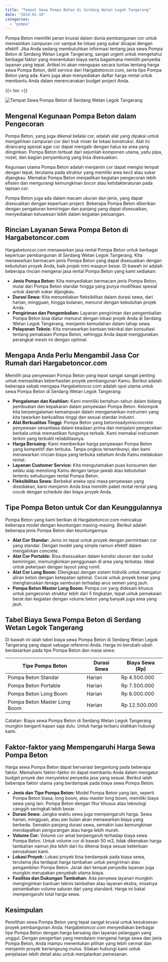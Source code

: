 ```yaml
---
title: "Tempat Sewa Pompa Beton di Serdang Wetan Legok Tangerang"
date: "2024-01-16"
categories: 
  - "pompa"
---
```




Pompa Beton memiliki peran krusial dalam dunia pembangunan cor untuk memastikan campuran cor sampai ke lokasi yang sukar dicapai dengan efektif. Jika Anda sedang membutuhkan informasi tentang jasa sewa Pompa Beton di Serdang Wetan Legok Tangerang, sangat urgent untuk mengetahui berbagai faktor yang menentukan biaya serta bagaimana memilih penyedia layanan yang tepat. Artikel ini akan mengupas secara tuntas tentang harga sewa Pompa Beton, detil service dari Hargabetoncor.com, serta tipe Pompa Beton yang ada. Kami juga akan menyediakan daftar harga rental untuk membantu Anda dalam merencanakan budget project Anda.

{{< toc >}}

![Tempat Sewa Pompa Beton di Serdang Wetan Legok Tangerang](https://hargareadymixid.github.io/pompa/concrete-pump%20(2).png)

## Mengenal Kegunaan Pompa Beton dalam Pengecoran

Pompa Beton, yang juga dikenal belalai cor, adalah alat yang dipakai untuk mengalirkan campuran cor dari truk mixer ke lokasi konstruksi. Alat ini dirancang spesial agar cor dapat mengalir dengan halus ke area yang diinginkan. Pompa Beton terbuat dari sejumlah komponen utama, yaitu pipa, nozel, dan bagian penyambung yang bisa disesuaikan.

Kegunaan utama Pompa Beton adalah menjamin cor dapat mengisi tempat dengan tepat, terutama pada struktur yang memiliki area kecil atau sukar dijangkau. Memakai Pompa Beton menjadikan kegiatan pengecoran lebih efisien dan mengurangi kemungkinan bocor atau ketidakteraturan pada lapisan cor.

Pompa Beton juga ada dalam macam ukuran dan jenis, yang dapat disesuaikan dengan keperluan project. Beberapa Pompa Beton diberikan dengan pengaturan kemiringan dan panjang yang dapat disesuaikan, menyediakan keluwesan lebih dalam kegiatan penuangan.

## Rincian Layanan Sewa Pompa Beton di Hargabetoncor.com

Hargabetoncor.com menawarkan jasa rental Pompa Beton untuk berbagai keperluan pembangunan di Serdang Wetan Legok Tangerang. Kita menawarkan bermacam jenis Pompa Beton yang dapat disesuaikan dengan kebutuhan proyek Anda, baik projek mini maupun besar. Di bawah ini adalah beberapa rincian mengenai jasa rental Pompa Beton yang kami sediakan:

- **Jenis Pompa Beton:** Kita menyediakan bermacam jenis Pompa Beton, mulai dari Pompa Beton standar hingga yang punya modifikasi spesial untuk daerah sukar dijangkau.
- **Durasi Sewa:** Kita menyediakan fleksibilitas dalam durasi sewa, dari harian, mingguan, hingga bulanan, menurut dengan kebutuhan projek Anda.
- **Pengiriman dan Pengembalian:** Layanan pengiriman dan pengembalian Pompa Beton bisa diatur menurut dengan lokasi projek Anda di Serdang Wetan Legok Tangerang, menjamin kemudahan dalam tahap sewa.
- **Pelayanan Teknis:** Kita menawarkan bantuan teknikal dan konsultasi tentang pemakaian Pompa Beton, sehingga Anda dapat menggunakan perangkat mesin ini dengan optimal.

## Mengapa Anda Perlu Mengambil Jasa Cor Rumah dari Hargabetoncor.com

Memilih jasa penyewaan Pompa Beton yang tepat sangat sangat penting untuk memastikan keberhasilan proyek pembangunan Kamu. Berikut adalah beberapa sebab mengapa Hargabetoncor.com adalah opsi utama untuk sewa Pompa Beton di Serdang Wetan Legok Tangerang:

- **Pengalaman dan Keahlian:** Kami memiliki bertahun-tahun dalam bidang pembuatan dan kepakaran dalam penyewaan Pompa Beton. Kelompok kita berpengalaman kemampuan dalam mengamankan instrumen yang kita tawarkan berkualitas tinggi dan sesuai standar industri.
- **Alat Berkualitas Tinggi:** Pompa Beton yang betonreadymixconcrete penyewaan senantiasa dalam keadaan prima dan menjalani pengecekan berkala untuk memastikan fungsinya terbaik. Kami memakai instrumen terkini yang terbukti reliabilitasnya.
- **Harga Bersaing:** Kami memberikan harga penyewaan Pompa Beton yang kompetitif dan terbuka. Tanpa ongkos tersembunyi, dan kami menawarkan rincian biaya yang terbuka sebelum Anda Kamu melakukan rental.
- **Layanan Customer Service:** Kita mengutamakan puas konsumen dan selalu siap menolong Kamu dengan tanya-jawab atau kebutuhan tertentu sehubungan rental Pompa Beton.
- **Fleksibilitas Sewa:** Berbekal aneka opsi masa penyewaan yang disediakan, kami menjamin Anda bisa memilih paket rental rental yang cocok dengan schedule dan biaya proyek Anda.

## Tipe Pompa Beton untuk Cor dan Keunggulannya

Pompa Beton yang kami berikan di Hargabetoncor.com mencakup beberapa model dengan keuntungan masing-masing. Berikut adalah beberapa jenis Pompa Beton dan keuntungannya:

- **Alat Cor Standar:** Jenis ini tepat untuk proyek dengan permintaan cor yang standar. Dengan model yang simple namun efektif dalam mengalirkan concrete.
- **Alat Cor Portable:** Bisa disesuaikan dalam kondisi ukuran dan sudut kemiringan, memungkinkan penggunaan di area yang terbatas. Ideal untuk pekerjaan dengan layout yang rumit.
- **Alat Cor Long Boom:** Dilengkapi dengan sistem hidrolik untuk mengatur aliran beton dengan ketepatan optimal. Cocok untuk proyek besar yang mengharuskan tenaga semburan terhadap arus semen yang jauh.
- **Pompa Beton Master Long Boom:** Pompa cor yang didesain khusus untuk pengecoran struktur lebih dari 5 tingkatan, tepat untuk pemakaian berat dan kegiatan dengan volume beton yang banyak juga area yang jauh.

## Tabel Biaya Sewa Pompa Beton di Serdang Wetan Legok Tangerang

Di bawah ini ialah tabel biaya sewa Pompa Beton di Serdang Wetan Legok Tangerang yang dapat sebagai referensi Anda. Harga ini berubah-ubah berdasarkan pada tipe Pompa Beton dan masa sewa:

| Tipe Pompa Beton | Durasi Sewa | Biaya Sewa (Rp) |
| --- | --- | --- |
| Pompa Beton Standar | Harian | Rp 4.500.000 |
| Pompa Beton Portable | Harian | Rp 7.500.000 |
| Pompa Beton Long Boom | Harian | Rp 8.000.000 |
| Pompa Beton Master Long Boom | Harian | Rp 12.500.000 |

Catatan: Biaya sewa Pompa Beton di Serdang Wetan Legok Tangerang mungkin berganti kapan saja dulu. Untuk harga terbaru silahkan hubungi kami.

## Faktor-faktor yang Mempengaruhi Harga Sewa Pompa Beton

Harga sewa Pompa Beton dapat bervariasi bergantung pada beberapa faktor. Memahami faktor-faktor ini dapat membantu Anda dalam mengatur budget proyek dan menyeleksi penyedia jasa yang sesuai. Berikut ialah beberapa faktor utama yang berdampak pada biaya sewa Pompa Beton:

- **Jenis dan Tipe Pompa Beton:** Model Pompa Beton yang lain, seperti Pompa Beton biasa, long boom, atau master long boom, memiliki biaya sewa yang lain. Pompa Beton dengan fitur khusus atau teknologi canggih seringkali lebih besar.
- **Durasi Sewa:** Jangka waktu sewa juga mempengaruhi harga. Sewa harian, mingguan, atau per bulan akan menawarkan biaya yang berbeda. Semakin panjang durasi sewa, semakin luas kemungkinan mendapatkan pengurangan atau harga lebih murah.
- **Volume Cor:** Volume cor amat berpengaruh terhadap biaya sewa Pompa Beton. Untuk volume cor di bawah 50 m3, tidak dikenakan harga tambahan namun jika lebih dari itu dikenai biaya sesuai ketentuan perusahaan kami.
- **Lokasi Proyek:** Lokasi proyek bisa berdampak pada biaya sewa, terutama jika terdapat harga tambahan untuk pengiriman atau pengambilan Pompa Beton. Jarak dari tempat penyedia layanan juga mungkin merupakan penyebab utama biaya.
- **Fasilitas dan Dukungan Tambahan:** Ada penyewa layanan mungkin menginginkan bantuan teknis tambahan atau layanan ekstra, misalnya penambahan volume saluran dari yang standard. Harga ini bakal mempengaruhi total harga sewa.

## Kesimpulan

Pemilihan sewa Pompa Beton yang tepat sangat krusial untuk kesuksesan proyek pembangunan Anda. Hargabetoncor.com menyediakan berbagai tipe Pompa Beton dengan harga bersaing dan layanan pelanggan yang unggul. Dengan pengertian yang mendalam mengenai harga sewa dan jenis Pompa Beton, Anda mampu menentukan pilihan yang lebih cermat dan menjamin proyek berlangsung mulus. Silakan hubungi kami untuk penjelasan lebih detail atau untuk menjalankan pemesanan.
